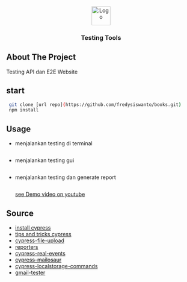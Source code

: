 <!-- PROJECT LOGO -->
<br />
<p align="center">
  <a href="https://siwanto.web.id/">
    <img src="https://fredysiswanto.github.io/projects/assets/images/logo_white.svg" alt="Logo" width="auto" height="50">
  </a>

  <h3 align="center">Testing Tools</h3>

## About The Project

Testing API dan E2E Website

<!-- GETTING STARTED -->

## start

```sh
 git clone [url repo](https://github.com/fredysiswanto/books.git)
 npm install
```

## Usage

- menjalankan testing di terminal

  ```sh

  ```

- menjalankan testing gui

  ```sh

  ```

- menjalankan testing dan generate report

  ```sh

  ```

  [see Demo video on youtube](https://bit.ly/kubacain)

<!-- Source -->

## Source

- [install cypress](https://learn.cypress.io/)
- [tips and tricks cypress](https://glebbahmutov.com/blog/cypress-tips-and-tricks/)
- [cypress-file-upload](https://www.npmjs.com/package/cypress-file-upload)
- [reporters](https://docs.cypress.io/guides/tooling/reporters)
- [cypress-real-events](https://github.com/dmtrKovalenko/cypress-real-events)
- ~~[cypress-mailosaur](https://mailosaur.com/docs/frameworks-and-tools/cypress/)~~
- [cypress-localstorage-commands](https://github.com/javierbrea/cypress-localstorage-commands)
- [gmail-tester](https://github.com/levz0r/gmail-tester)
